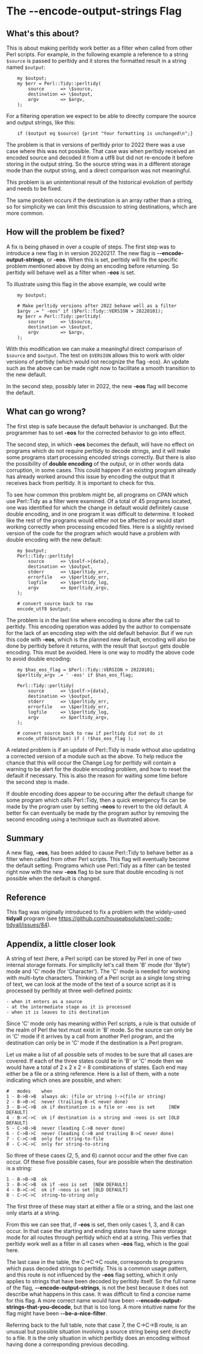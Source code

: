# The --encode-output-strings Flag

## What's this about?

This is about making perltidy work better as a filter when called from other
Perl scripts.  For example, in the following example a reference to a
string `$source` is passed to perltidy and it stores the formatted result in
a string named `$output`:

```
    my $output;
    my $err = Perl::Tidy::perltidy(
        source      => \$source,
        destination => \$output,
        argv        => $argv,
    );
```

For a filtering operation we expect to be able to directly compare the source and output strings, like this:

```
    if ($output eq $source) {print "Your formatting is unchanged\n";}
```

The problem is that in versions of perltidy prior to 2022 there was a use case
where this was not possible.  That case was when perltidy received an encoded
source and decoded it from a utf8 but did not re-encode it before storing in
the output string.  So the source string was in a different storage mode than
the output string, and a direct comparison was not meaningful.

This problem is an unintentional result of the historical evolution of perltidy and needs to be fixed.

The same problem occurs if the destination is an array rather than a string,
so for simplicity we can limit this discussion to string destinations, which
are more common.

## How will the problem be fixed?

A fix is being phased in over a couple of steps. The first step was to
introduce a new flag in in version 20220217.  The new flag is
**--encode-output-strings**, or **-eos**.  When this is set, perltidy will fix
the specific problem mentioned above by doing an encoding before returning.
So perltidy will behave well as a filter when **-eos** is set.

To illustrate using this flag in the above example, we could write

```
    my $output;

    # Make perltidy versions after 2022 behave well as a filter
    $argv .= " -eos" if ($Perl::Tidy::VERSION > 20220101);
    my $err = Perl::Tidy::perltidy(
        source      => \$source,
        destination => \$output,
        argv        => $argv,
    );
```

With this modification we can make a meaningful direct comparison of `$source` and `$output`. The test on `$VERSION` allows this to work with older versions of perltidy (which would not recognize the flag -eos).  An update such as the above can be made right now to facilitate a smooth transition to the new default.

In the second step, possibly later in 2022, the new **-eos** flag will become the default.

## What can go wrong?

The first step is safe because the default behavior is unchanged.  But the programmer has to set **-eos** for the corrected behavior to go into effect.

The second step, in which **-eos** becomes the default, will have no effect on programs which do not require perltidy to decode strings, and it will make some programs start processing encoded strings correctly.  But there is also the possibility of  **double encoding** of the output, or in other words data corruption, in some cases.  This could happen if an existing program already has already worked around this issue by encoding the output that it receives back from perltidy.  It is important to check for this.

To see how common this problem might be, all programs on CPAN which use Perl::Tidy as a filter were examined.  Of a total of 45 programs located, one was identified for which the change in default would definitely cause double encoding, and in one program it was difficult to determine.  It looked like the rest of the programs would either not be affected or would start working correctly when processing encoded files.  Here is a slightly revised version of the code for the program which would have a problem with double encoding with the new default:

```
    my $output;
    Perl::Tidy::perltidy(
        source      => \$self->{data},
        destination => \$output,
        stderr      => \$perltidy_err,
        errorfile   => \$perltidy_err,
        logfile     => \$perltidy_log,
        argv        => $perltidy_argv,
    );

    # convert source back to raw
    encode_utf8 $output;
```

The problem is in the last line where encoding is done after the call to perltidy.  This
encoding operation was added by the author to compensate for the lack of an
encoding step with the old default behavior.  But if we run this code with
**-eos**, which is the planned new default, encoding will also be done by perltidy before
it returns, with the result that `$output` gets double encoding.  This must be avoided. Here
is one way to modify the above code to avoid double encoding:

```
    my $has_eos_flag = $Perl::Tidy::VERSION > 20220101;
    $perltidy_argv .= ' -eos' if $has_eos_flag;

    Perl::Tidy::perltidy(
        source      => \$self->{data},
        destination => \$output,
        stderr      => \$perltidy_err,
        errorfile   => \$perltidy_err,
        logfile     => \$perltidy_log,
        argv        => $perltidy_argv,
    );

    # convert source back to raw if perltidy did not do it
    encode_utf8($output) if ( !$has_eos_flag );
```

A related problem is if an update of Perl::Tidy is made without also updating
a corrected version of a module such as the above.  To help reduce the chance
that this will occur the Change Log for perltidy will contain a warning to be
alert for the double encoding problem, and how to reset the default if
necessary.  This is also the reason for waiting some time before the second step is made.

If double encoding does appear to be occuring after the default change for some program which calls Perl::Tidy, then a quick emergency fix can be made by the program user by setting **-neos** to revert to the old default.  A better fix can eventually be made by the program author by removing the second encoding using a technique such as illustrated above.

## Summary

A new flag, **-eos**, has been added to cause Perl::Tidy to behave better as a
filter when called from other Perl scripts.  This flag will eventually become
the default setting.  Programs which use Perl::Tidy as a
filter can be tested right now with the new **-eos** flag to be sure that double
encoding is not possible when the default is changed.

## Reference

This flag was originally introduced to fix a problem with the widely-used **tidyall** program (see https://github.com/houseabsolute/perl-code-tidyall/issues/84).

## Appendix, a little closer look

A string of text (here, a Perl script) can be stored by Perl in one of two
internal storage formats.  For simplicity let's call them 'B' mode (for
'Byte') mode and 'C' mode (for 'Character').  The 'C' mode is needed for
working with multi-byte characters.  Thinking of a Perl script as a single
long string of text, we can look at the mode of the text of a source script as
it is processed by perltidy at three well-defined points:

    - when it enters as a source
    - at the intermediate stage as it is processed
    - when it is leaves to its destination

Since 'C' mode only has meaning within Perl scripts, a rule is that
outside of the realm of Perl the text must exist in 'B' mode.  So the source
can only be in 'C' mode if it arrives by a call from another Perl program, and
the destination can only be in 'C' mode if the destination is a Perl program.

Let us make a list of all possible sets of modes to be sure that all cases are
covered.  If each of the three states could be in 'B' or 'C' mode then we
would have a total of 2 x 2 x 2 = 8 combinations of states.  Each end may
either be a file or a string reference. Here is a list of them, with a note
indicating which ones are possible, and when:

    #   modes    when
    1 - B->B->B  always ok: (file or string )->(file or string)
    2 - B->B->C  never (trailing B->C never done)
    3 - B->C->B  ok if destination is a file or -eos is set     [NEW DEFAULT]
    4 - B->C->C  ok if destination is a string and -neos is set [OLD DEFAULT]
    5 - C->B->B  never (leading C->B never done)
    6 - C->B->C  never (leading C->B and trailing B->C never done)
    7 - C->C->B  only for string-to-file
    8 - C->C->C  only for string-to-string

So three of these cases (2, 5, and 6) cannot occur and the other five can
occur.  Of these five possible cases, four are possible when the
destination is a string:

    1 - B->B->B  ok
    3 - B->C->B  ok if -eos is set  [NEW DEFAULt]
    4 - B->C->C  ok if -neos is set [OLD DEFAULT]
    8 - C->C->C  string-to-string only

The first three of these may start at either a file or a string, and the last one only starts at a string.

From this we can see that, if **-eos** is set, then only cases 1, 3, and 8 can occur.  In that case the starting and ending states have the same storage mode for all routes through perltidy which end at a string.  This verfies that perltidy work well as a filter in all cases when **-eos** flag, which is the goal here.

The last case in the table, the C->C->C route, corresponds to programs which pass decoded strings to perltidy. This is a common usage pattern, and this route is not influenced by the **-eos** flag setting, which it only applies to strings that have been decoded by perltidy itself.  So the full name of the flag, **--encode-output-strings**, is not the best because it does not describe what happens in this case.  It was difficult to find a concise name for this flag.  A more correct name would have been **--encode-output-strings-that-you-decode**, but that is too
long.  A more intuitive name for the flag might have been **--be-a-nice-filter**.

Referring back to the full table, note that case 7, the C->C->B route, is an
unusual but possible situation involving a source string being sent directly
to a file.  It is the only situation in which perltidy does an encoding
without having done a corresponding previous decoding.


